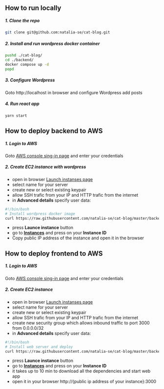 ## How to run locally

##### 1. Clone the repo

```bash
git clone git@github.com:natalia-se/cat-blog.git
```

##### 2. Install and run wordpress docker container

```bash
pushd ./cat-blog/
cd ./backend/
docker compose up -d
popd
```

##### 3. Configure Wordpress

Goto http://localhost in browser and configure Wordpress
add posts

##### 4. Run react app

```bash
yarn start
```

## How to deploy backend to AWS

##### 1. Login to AWS

Goto [AWS console sing-in page](https://console.aws.amazon.com/console/home?nc2=h_ct&src=header-signin) and enter your credentials

##### 2. Create EC2 instance with wordpress

- open in browser [Launch instanses page](https://eu-north-1.console.aws.amazon.com/ec2/home?region=eu-north-1#Instances:)
- select name for your server
- create new or select existing keypair
- allow SSH trafic from your IP and HTTP trafic from the internet
- in **Advanced details** specify user data:

```bash
#!/bin/bash
# Install wordpress docker image
curl https://raw.githubusercontent.com/natalia-se/cat-blog/master/backend/user-data.sh | bash
```

- press **Launce instance** button
- go to **[Instances](https://eu-north-1.console.aws.amazon.com/ec2/home?region=eu-north-1#Instances:)** and press on your **Instance ID**
- Copy public IP address of the instance and open it in the browser

## How to deploy frontend to AWS

##### 1. Login to AWS

Goto [AWS console sing-in page](https://console.aws.amazon.com/console/home?nc2=h_ct&src=header-signin) and enter your credentials

##### 2. Create EC2 instance

- open in browser [Launch instanses page](https://eu-north-1.console.aws.amazon.com/ec2/home?region=eu-north-1#Instances:)
- select name for your server
- create new or select existing keypair
- allow SSH trafic from your IP and HTTP trafic from the internet
- create new security group which allows inbound traffic to port 3000 from 0.0.0.0/32
- in **Advanced details** specify user data:

```bash
#!/bin/bash
# Install web server and deploy
curl https://raw.githubusercontent.com/natalia-se/cat-blog/master/backend/frontend.sh | bash
```

- press **Launce instance** button
- go to **[Instances](https://eu-north-1.console.aws.amazon.com/ec2/home?region=eu-north-1#Instances:)** and press on your **Instance ID**
- it takes up to 10 min to download all the dependencies and start web app
- open it in your browser http://{public ip address of your instance}:3000
